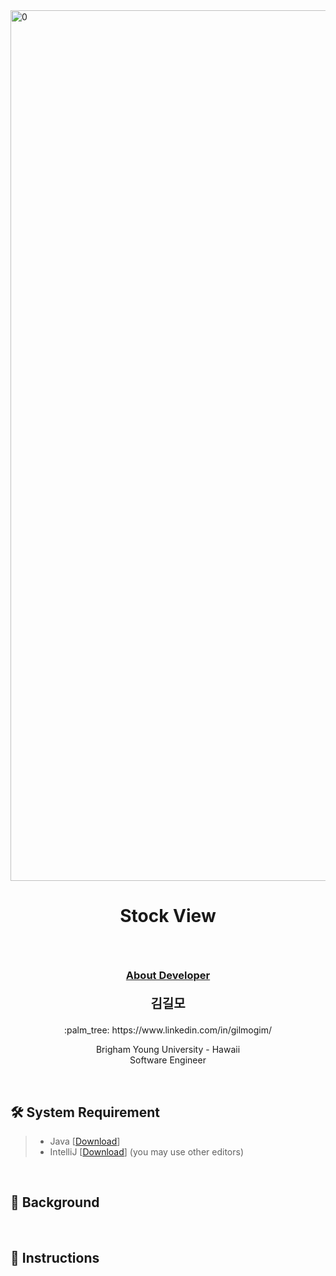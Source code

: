 <img width="1393" alt="0" src="https://user-images.githubusercontent.com/59432666/114645586-756b3900-9c75-11eb-8f58-152e7a13de98.png">


# <p align="center">Stock View</p>

<p>

</p>
<br/>


### <p align="center" style="text-decoration:underline">About Developer</p>

**<p align="center" style="font-size:15pt">김길모</p>**
<p align="center">:palm_tree: https://www.linkedin.com/in/gilmogim/ </p>
<p align="center">
Brigham Young University - Hawaii<br/>
Software Engineer<br/>
</p>
<br/>

## :hammer_and_wrench: System Requirement
> + Java [[Download](https://www.java.com/en/download/manual.jsp)]
> + IntelliJ [[Download](https://www.jetbrains.com/idea/download)] (you may use other editors)
<br/>

## :foggy: Background


<br/>

## :page_with_curl: Instructions

